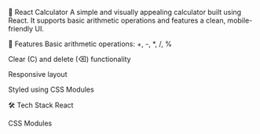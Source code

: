📱 React Calculator
A simple and visually appealing calculator built using React. It supports basic arithmetic operations and features a clean, mobile-friendly UI.

🚀 Features
Basic arithmetic operations: +, -, \*, /, %

Clear (C) and delete (⌫) functionality

Responsive layout

Styled using CSS Modules

🛠 Tech Stack
React

CSS Modules
